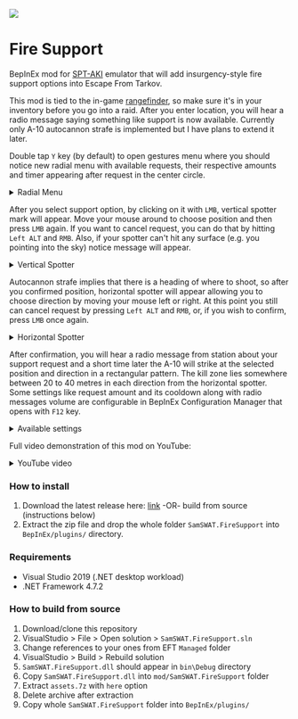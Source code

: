 <a href="#"><img src="https://media.discordapp.net/attachments/417281262085210112/1013842879715749999/140818-F-PO994-258-scaled.jpg?width=1440&height=450"></a>

# Fire Support

BepInEx mod for [SPT-AKI](https://hub.sp-tarkov.com/files/file/6-spt-aki/) emulator that will add insurgency-style fire support options into Escape From Tarkov.

This mod is tied to the in-game [rangefinder](https://escapefromtarkov.fandom.com/wiki/Vortex_Ranger_1500_rangefinder), so make sure it's in your inventory before you go into a raid. After you enter location, you will hear a radio message saying something like support is now available. Currently only A-10 autocannon strafe is implemented but I have plans to extend it later.

Double tap `Y` key (by default) to open gestures menu where you should notice new radial menu with available requests, their respective amounts and timer appearing after request in the center circle.

<details> 
  <summary>Radial Menu</summary>
   <a href="#"><img src="https://media.discordapp.net/attachments/417281262085210112/1013870628366987334/radialmenu.png?width=256&height=256"></a>
</details>

After you select support option, by clicking on it with `LMB`, vertical spotter mark will appear. Move your mouse around to choose position and then press `LMB` again. If you want to cancel request, you can do that by hitting `Left ALT` and `RMB`. Also, if your spotter can't hit any surface (e.g. you pointing into the sky) notice message will appear.

<details> 
  <summary>Vertical Spotter</summary>
   <a href="#"><img src="https://media.discordapp.net/attachments/417281262085210112/1013916622681022526/spotterVertical.gif?width=700&height=256"></a>
</details>

Autocannon strafe implies that there is a heading of where to shoot, so after you confirmed position, horizontal spotter will appear allowing you to choose direction by moving your mouse left or right. At this point you still can cancel request by pressing `Left ALT` and `RMB`, or, if you wish to confirm, press `LMB` once again.

<details> 
  <summary>Horizontal Spotter</summary>
   <a href="#"><img src="https://media.discordapp.net/attachments/417281262085210112/1013916623188529162/spotterHorizontal.gif?width=700&height=256"></a>
</details>

After confirmation, you will hear a radio message from station about your support request and a short time later the A-10 will strike at the selected position and direction in a rectangular pattern. The kill zone lies somewhere between 20 to 40 metres in each direction from the horizontal spotter. Some settings like request amount and its cooldown along with radio messages volume are configurable in BepInEx Configuration Manager that opens with `F12` key.

<details> 
  <summary>Available settings</summary>
  <a href="#"><img src="https://media.discordapp.net/attachments/417281262085210112/1013924835543494758/unknown.png"></a>
</details>

Full video demonstration of this mod on YouTube:

<details> 
  <summary>YouTube video</summary>
   <a href="https://www.youtube.com/watch?v=el2CoSHbSK4"><img src="https://media.discordapp.net/attachments/417281262085210112/1013944435077296238/unknown.png?width=560&height=315"></a>
</details>

### How to install

1. Download the latest release here: [link](https://github.com/SamSWAT911/FireSupport/releases) -OR- build from source (instructions below)
2. Extract the zip file and drop the whole folder `SamSWAT.FireSupport` into `BepInEx/plugins/` directory.

### Requirements

- Visual Studio 2019 (.NET desktop workload)
- .NET Framework 4.7.2

### How to build from source

1. Download/clone this repository
2. VisualStudio > File > Open solution > `SamSWAT.FireSupport.sln`
3. Change references to your ones from EFT `Managed` folder
4. VisualStudio > Build > Rebuild solution
5. `SamSWAT.FireSupport.dll` should appear in `bin\Debug` directory
6. Copy `SamSWAT.FireSupport.dll` into `mod/SamSWAT.FireSupport` folder
7. Extract `assets.7z` with `here` option
8. Delete archive after extraction
9. Copy whole `SamSWAT.FireSupport` folder into `BepInEx/plugins/`
